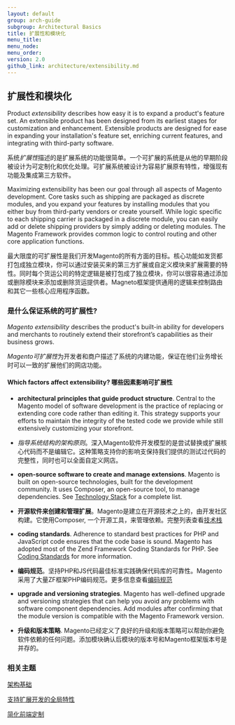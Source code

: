 ```yaml
---
layout: default
group: arch-guide
subgroup: Architectural Basics
title: 扩展性和模块化
menu_title:
menu_node:
menu_order:
version: 2.0
github_link: architecture/extensibility.md
---
```


<h2 id="m2arch-whatis-overview">扩展性和模块化</h2>


Product <i>extensibility</i> describes how easy  it is to expand  a product's feature set. An extensible product has been designed from its earliest  stages for  customization and enhancement. Extensible products are designed for ease in expanding your installation's feature set, enriching current features, and integrating with third-party software.

系统<i>扩展性</i>描述的是扩展系统的功能很简单。一个可扩展的系统是从他的早期阶段被设计为可定制化和优化处理。可扩展系统被设计为容易扩展原有特性，增强现有功能及集成第三方软件。


Maximizing extensibility has been our goal through all aspects of Magento development.  Core tasks such as shipping are packaged as discrete modules, and you expand your features by installing modules that you either buy from third-party vendors or create yourself. While logic specific to each shipping carrier is packaged in a discrete module, you can easily add or delete shipping providers by simply adding or deleting modules. The Magento Framework provides common logic to control routing and other core application functions.  

最大限度的可扩展性是我们开发Magento的所有方面的目标。核心功能如发货都打包成独立模块，你可以通过安装买来的第三方扩展或自定义模块来扩展需要的特性。同时每个货运公司的特定逻辑是被打包成了独立模块，你可以很容易通过添加或删除模块来添加或删除货运提供者。Magneto框架提供通用的逻辑来控制路由和其它一些核心应用程序函数。


<h3>是什么保证系统的可扩展性? </h3>

<i>Magento extensibility</i> describes the product's built-in ability for developers and merchants to routinely extend their storefront’s capabilities as their business grows.

<i>Magento可扩展性</i>为开发者和商户描述了系统的内建功能，保证在他们业务增长时可以一致的扩展他们的网店功能。


<h4>Which factors affect extensibility? 哪些因素影响可扩展性</h4>

* <b>architectural principles that guide product structure</b>. Central to the Magento model of software development is the practice of replacing or extending core code rather than editing it. This strategy supports your efforts to maintain the integrity of the tested code we provide while still extensively customizing your storefront.

* <i>指导系统结构的架构原则</i>。深入Magento软件开发模型的是尝试替换或扩展核心代码而不是编辑它。这种策略支持你的影响支保持我们提供的测试过代码的完整性，同时也可以全面自定义网店。

* <b>open-source software to create and manage extensions</b>. Magento is built on open-source technologies, built  for the development community. It uses Composer, an open-source tool, to manage dependencies. See <a href="{{page.baseurl}}architecture/tech-stack.html">Technology Stack</a>  for a complete list.

* <b>开源软件来创建和管理扩展</b>。Magento是建立在开源技术之上的，由开发社区构建。它使用Composer, 一个开源工具，来管理依赖。完整列表查看<a href="{{page.baseurl}}architecture/tech-stack.html">技术栈</a>

* <b>coding standards</b>. Adherence to  standard best practices for PHP and JavaScript code ensures that the code base is sound. Magento has adopted most of the Zend Framework Coding Standards for PHP. See <a href="{{page.baseurl}}coding-standards/bk-coding-standards.html">Coding Standards</a> for more information.

* <b>编码规范</b>。坚持PHP和JS代码最佳标准实践确保代码库的可靠性。Magento采用了大量ZF框架PHP编码规范。更多信息查看<a href="{{page.baseurl}}coding-standards/bk-coding-standards.html">编码规范</a>

* <b>upgrade and versioning strategies</b>. Magento has well-defined upgrade and versioning strategies that can help you avoid any problems with software component dependencies. Add modules after confirming that the module version is compatible with the Magento Framework version.

* <b>升级和版本策略</b>. Magento已经定义了良好的升级和版本策略可以帮助你避免软件依赖的任何问题。添加模块确认后模块的版本号和Magento框架版本号是并存的。

<h3 id="m2arch-related">相关主题</h3>


<a href="{{page.baseurl}}architecture/archi_perspectives/ABasics_intro.html">架构基础</a>

<a href="{{page.baseurl}}architecture/global_extensibility_features.html">支持扩展开发的全局特性</a>

<a href="{{page.baseurl}}architecture/frontend_custom_strategies.html">简化前端定制</a>
